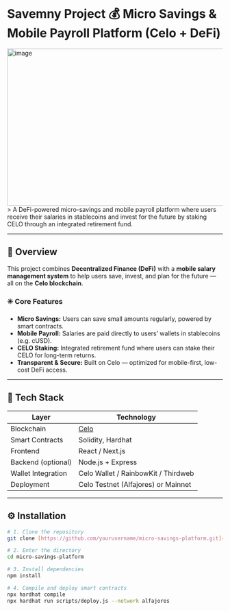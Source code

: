 # Savemny Project 💰 Micro Savings & Mobile Payroll Platform (Celo + DeFi)
<img width="1213" height="367" alt="image" src="https://github.com/user-attachments/assets/a3db5625-f735-4b09-a138-ca5d9950f588" />
> A DeFi-powered micro-savings and mobile payroll platform where users receive their salaries in stablecoins and invest for the future by staking CELO through an integrated retirement fund.

---

## 🚀 Overview

This project combines **Decentralized Finance (DeFi)** with a **mobile salary management system** to help users save, invest, and plan for the future — all on the **Celo blockchain**.

### ✳️ Core Features
- **Micro Savings:** Users can save small amounts regularly, powered by smart contracts.  
- **Mobile Payroll:** Salaries are paid directly to users’ wallets in stablecoins (e.g. cUSD).  
- **CELO Staking:** Integrated retirement fund where users can stake their CELO for long-term returns.  
- **Transparent & Secure:** Built on Celo — optimized for mobile-first, low-cost DeFi access.

---

## 🧱 Tech Stack

| Layer | Technology |
|-------|-------------|
| Blockchain | [Celo](https://celo.org/) |
| Smart Contracts | Solidity, Hardhat |
| Frontend | React / Next.js |
| Backend (optional) | Node.js + Express |
| Wallet Integration | Celo Wallet / RainbowKit / Thirdweb |
| Deployment | Celo Testnet (Alfajores) or Mainnet |

---

## ⚙️ Installation

```bash
# 1. Clone the repository
git clone [https://github.com/yourusername/micro-savings-platform.git](https://github.com/berkcicekk/celo-savemny-project-zonguldak)

# 2. Enter the directory
cd micro-savings-platform

# 3. Install dependencies
npm install

# 4. Compile and deploy smart contracts
npx hardhat compile
npx hardhat run scripts/deploy.js --network alfajores


